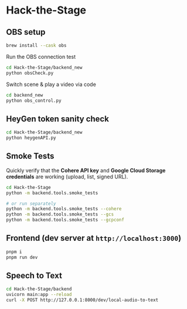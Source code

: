 # Hack-the-Stage
## OBS setup
```bash
brew install --cask obs
```
Run the OBS connection test
```bash
cd Hack-the-Stage/backend_new
python obsCheck.py
```
Switch scene & play a video via code
```bash
cd backend_new
python obs_control.py
```

## HeyGen token sanity check
```bash
cd Hack-the-Stage/backend_new
python heygenAPI.py
```

## Smoke Tests

Quickly verify that the **Cohere API key** and **Google Cloud Storage credentials** are working (upload, list, signed URL).

```bash
cd Hack-the-Stage
python -m backend.tools.smoke_tests

# or run separately
python -m backend.tools.smoke_tests --cohere
python -m backend.tools.smoke_tests --gcs
python -m backend.tools.smoke_tests --gcpconf
```
## Frontend (dev server at `http://localhost:3000`)
```bash
pnpm i
pnpm run dev
```
## Speech to Text 
```bash
cd Hack-the-Stage/backend
uvicorn main:app --reload 
curl -X POST http://127.0.0.1:8000/dev/local-audio-to-text
```